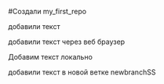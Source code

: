 #Создали my_first_repo

добавили текст

добавили текст через веб браузер

Добавим текст локально

добавили текст в новой ветке newbranchSS